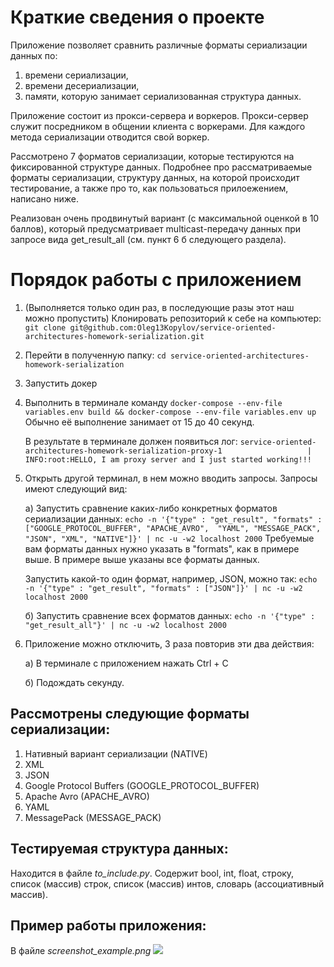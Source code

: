 # Краткие сведения о проекте

Приложение позволяет сравнить различные форматы сериализации данных по:
1) времени сериализации,
2) времени десериализации,
3) памяти, которую занимает сериализованная структура данных.

Приложение состоит из прокси-сервера и воркеров. 
Прокси-сервер служит посредником в общении клиента с воркерами.
Для каждого метода сериализации отводится свой воркер.

Рассмотрено 7 форматов сериализации, которые тестируются на фиксированной структуре данных.
Подробнее про рассматриваемые форматы сериализации, структуру данных, на которой происходит
тестирование, а также про то, как пользоваться прилоежением, написано ниже.

Реализован очень продвинутый вариант (с максимальной оценкой в 10 баллов), который
предусматривает multicast-передачу данных при запросе вида get_result_all (см. пункт 6 б следующего раздела).

# Порядок работы с приложением

1. (Выполняется только один раз, в последующие разы этот наш можно пропустить)
Клонировать репозиторий к себе на компьютер:
```git clone git@github.com:Oleg13Kopylov/service-oriented-architectures-homework-serialization.git```

3. Перейти в полученную папку:
```cd service-oriented-architectures-homework-serialization```
4. Запустить докер 
5. Выполнить в терминале команду
```docker-compose --env-file variables.env build && docker-compose --env-file variables.env up```
    Обычно её выполнение занимает от 15 до 40 секунд.

    В результате в терминале должен появиться лог:
    ```service-oriented-architectures-homework-serialization-proxy-1                   | INFO:root:HELLO, I am proxy server and I just started working!!!```

6. Открыть другой терминал, в нем можно вводить запросы. Запросы имеют следующий вид:

    а) Запустить сравнение каких-либо конкретных форматов сериализации данных:
   ```echo -n '{"type" : "get_result", "formats" : ["GOOGLE_PROTOCOL_BUFFER", "APACHE_AVRO",  "YAML", "MESSAGE_PACK", "JSON", "XML", "NATIVE"]}' | nc -u -w2 localhost 2000```
    Требуемые вам форматы данных нужно указать в "formats", как в примере выше. В примере выше указаны все форматы данных.

    Запустить какой-то один формат, например, JSON, можно так:
    ```echo -n '{"type" : "get_result", "formats" : ["JSON"]}' | nc -u -w2 localhost 2000```
    
    б) Запустить сравнение всех форматов данных:
```echo -n '{"type" : "get_result_all"}' | nc -u -w2 localhost 2000```


7. Приложение можно отключить, 3 раза повторив эти два действия:

    а) В терминале с приложением нажать Ctrl + C
   
    б) Подождать секунду.

## Рассмотрены следующие форматы сериализации:
1.   Нативный вариант сериализации (NATIVE)
2.   XML
3.   JSON
4.   Google Protocol Buffers (GOOGLE_PROTOCOL_BUFFER)
5.   Apache Avro (APACHE_AVRO)
6.   YAML
7.   MessagePack (MESSAGE_PACK)

## Тестируемая структура данных:
Находится в файле *to_include.py*. Содержит bool, int, float, строку, список (массив)
строк, список (массив) интов, словарь (ассоциативный массив).

## Пример работы приложения:
В файле _screenshot_example.png_
![](/Users/olegkopylov/Desktop/SOA/testing_first_hw/service-oriented-architectures-homework-serialization/screenshot_example.png)



